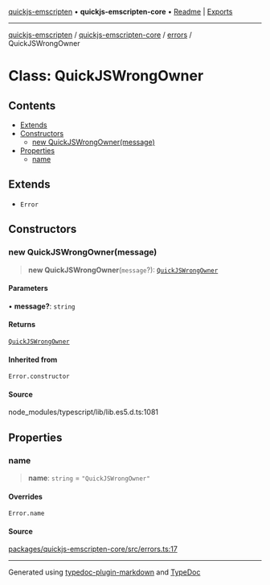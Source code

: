 [quickjs-emscripten](../../../../packages.md) • **quickjs-emscripten-core** • [Readme](../../../index.md) \| [Exports](../../../exports.md)

***

[quickjs-emscripten](../../../../packages.md) / [quickjs-emscripten-core](../../../exports.md) / [errors](../index.md) / QuickJSWrongOwner

# Class: QuickJSWrongOwner

## Contents

- [Extends](QuickJSWrongOwner.md#extends)
- [Constructors](QuickJSWrongOwner.md#constructors)
  - [new QuickJSWrongOwner(message)](QuickJSWrongOwner.md#new-quickjswrongownermessage)
- [Properties](QuickJSWrongOwner.md#properties)
  - [name](QuickJSWrongOwner.md#name)

## Extends

- `Error`

## Constructors

### new QuickJSWrongOwner(message)

> **new QuickJSWrongOwner**(`message`?): [`QuickJSWrongOwner`](QuickJSWrongOwner.md)

#### Parameters

• **message?**: `string`

#### Returns

[`QuickJSWrongOwner`](QuickJSWrongOwner.md)

#### Inherited from

`Error.constructor`

#### Source

node\_modules/typescript/lib/lib.es5.d.ts:1081

## Properties

### name

> **name**: `string` = `"QuickJSWrongOwner"`

#### Overrides

`Error.name`

#### Source

[packages/quickjs-emscripten-core/src/errors.ts:17](https://github.com/justjake/quickjs-emscripten/blob/main/packages/quickjs-emscripten-core/src/errors.ts#L17)

***

Generated using [typedoc-plugin-markdown](https://www.npmjs.com/package/typedoc-plugin-markdown) and [TypeDoc](https://typedoc.org/)
